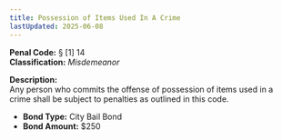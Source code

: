 ```yaml
---
title: Possession of Items Used In A Crime
lastUpdated: 2025-06-08
---
```


**Penal Code:** § [1] 14  
**Classification:** *Misdemeanor*

**Description:**  
Any person who commits the offense of possession of items used in a crime shall be subject to penalties as outlined in this code.

- **Bond Type:** City Bail Bond  
- **Bond Amount:** $250
